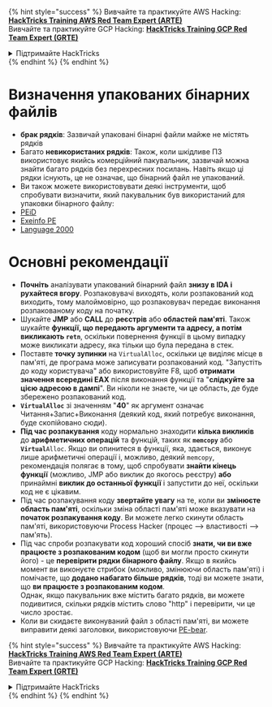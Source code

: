 {% hint style="success" %}
Вивчайте та практикуйте AWS Hacking:<img src="/.gitbook/assets/arte.png" alt="" data-size="line">[**HackTricks Training AWS Red Team Expert (ARTE)**](https://training.hacktricks.xyz/courses/arte)<img src="/.gitbook/assets/arte.png" alt="" data-size="line">\
Вивчайте та практикуйте GCP Hacking: <img src="/.gitbook/assets/grte.png" alt="" data-size="line">[**HackTricks Training GCP Red Team Expert (GRTE)**<img src="/.gitbook/assets/grte.png" alt="" data-size="line">](https://training.hacktricks.xyz/courses/grte)

<details>

<summary>Підтримайте HackTricks</summary>

* Перевірте [**плани підписки**](https://github.com/sponsors/carlospolop)!
* **Приєднуйтесь до** 💬 [**групи Discord**](https://discord.gg/hRep4RUj7f) або [**групи Telegram**](https://t.me/peass) або **слідкуйте** за нами в **Twitter** 🐦 [**@hacktricks\_live**](https://twitter.com/hacktricks\_live)**.**
* **Діліться хакерськими трюками, надсилаючи PR до** [**HackTricks**](https://github.com/carlospolop/hacktricks) та [**HackTricks Cloud**](https://github.com/carlospolop/hacktricks-cloud) репозиторіїв на GitHub.

</details>
{% endhint %}
{% endhint %}


# Визначення упакованих бінарних файлів

* **брак рядків**: Зазвичай упаковані бінарні файли майже не містять рядків
* Багато **невикористаних рядків**: Також, коли шкідливе ПЗ використовує якийсь комерційний пакувальник, зазвичай можна знайти багато рядків без перехресних посилань. Навіть якщо ці рядки існують, це не означає, що бінарний файл не упакований.
* Ви також можете використовувати деякі інструменти, щоб спробувати визначити, який пакувальник був використаний для упаковки бінарного файлу:
* [PEiD](http://www.softpedia.com/get/Programming/Packers-Crypters-Protectors/PEiD-updated.shtml)
* [Exeinfo PE](http://www.softpedia.com/get/Programming/Packers-Crypters-Protectors/ExEinfo-PE.shtml)
* [Language 2000](http://farrokhi.net/language/)

# Основні рекомендації

* **Почніть** аналізувати упакований бінарний файл **знизу в IDA і рухайтеся вгору**. Розпаковувачі виходять, коли розпакований код виходить, тому малоймовірно, що розпаковувач передає виконання розпакованому коду на початку.
* Шукайте **JMP** або **CALL** до **реєстрів** або **областей** **пам'яті**. Також шукайте **функції, що передають аргументи та адресу, а потім викликають `retn`**, оскільки повернення функції в цьому випадку може викликати адресу, яка тільки що була передана в стек.
* Поставте **точку зупинки** на `VirtualAlloc`, оскільки це виділяє місце в пам'яті, де програма може записувати розпакований код. "Запустіть до коду користувача" або використовуйте F8, щоб **отримати значення всередині EAX** після виконання функції та "**слідкуйте за цією адресою в дампі**". Ви ніколи не знаєте, чи це область, де буде збережено розпакований код.
* **`VirtualAlloc`** зі значенням "**40**" як аргумент означає Читання+Запис+Виконання (деякий код, який потребує виконання, буде скопійовано сюди).
* **Під час розпакування** коду нормально знаходити **кілька викликів** до **арифметичних операцій** та функцій, таких як **`memcopy`** або **`Virtual`**`Alloc`. Якщо ви опинитеся в функції, яка, здається, виконує лише арифметичні операції і, можливо, деякий `memcopy`, рекомендація полягає в тому, щоб спробувати **знайти кінець функції** (можливо, JMP або виклик до якогось реєстру) **або** принаймні **виклик до останньої функції** і запустити до неї, оскільки код не є цікавим.
* Під час розпакування коду **звертайте увагу** на те, коли ви **змінюєте область пам'яті**, оскільки зміна області пам'яті може вказувати на **початок розпакування коду**. Ви можете легко скинути область пам'яті, використовуючи Process Hacker (процес --> властивості --> пам'ять).
* Під час спроби розпакувати код хороший спосіб **знати, чи ви вже працюєте з розпакованим кодом** (щоб ви могли просто скинути його) - це **перевірити рядки бінарного файлу**. Якщо в якийсь момент ви виконуєте стрибок (можливо, змінюючи область пам'яті) і помічаєте, що **додано набагато більше рядків**, тоді ви можете знати, що **ви працюєте з розпакованим кодом**.\
Однак, якщо пакувальник вже містить багато рядків, ви можете подивитися, скільки рядків містить слово "http" і перевірити, чи це число зростає.
* Коли ви скидаєте виконуваний файл з області пам'яті, ви можете виправити деякі заголовки, використовуючи [PE-bear](https://github.com/hasherezade/pe-bear-releases/releases).

{% hint style="success" %}
Вивчайте та практикуйте AWS Hacking:<img src="/.gitbook/assets/arte.png" alt="" data-size="line">[**HackTricks Training AWS Red Team Expert (ARTE)**](https://training.hacktricks.xyz/courses/arte)<img src="/.gitbook/assets/arte.png" alt="" data-size="line">\
Вивчайте та практикуйте GCP Hacking: <img src="/.gitbook/assets/grte.png" alt="" data-size="line">[**HackTricks Training GCP Red Team Expert (GRTE)**<img src="/.gitbook/assets/grte.png" alt="" data-size="line">](https://training.hacktricks.xyz/courses/grte)

<details>

<summary>Підтримайте HackTricks</summary>

* Перевірте [**плани підписки**](https://github.com/sponsors/carlospolop)!
* **Приєднуйтесь до** 💬 [**групи Discord**](https://discord.gg/hRep4RUj7f) або [**групи Telegram**](https://t.me/peass) або **слідкуйте** за нами в **Twitter** 🐦 [**@hacktricks\_live**](https://twitter.com/hacktricks\_live)**.**
* **Діліться хакерськими трюками, надсилаючи PR до** [**HackTricks**](https://github.com/carlospolop/hacktricks) та [**HackTricks Cloud**](https://github.com/carlospolop/hacktricks-cloud) репозиторіїв на GitHub.

</details>
{% endhint %}
</details>
{% endhint %}
